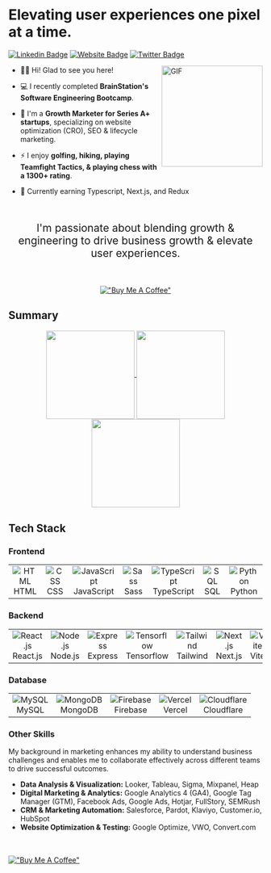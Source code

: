 # Elevating user experiences one pixel at a time.

[![Linkedin Badge](https://img.shields.io/badge/LinkedIn-0077B5?style=for-the-badge&logo=linkedin&logoColor=white)](https://linkedin.com/in/laura-nguyen)
[![Website Badge](https://img.shields.io/badge/website-000000?style=for-the-badge&logo=About.me&logoColor=white)](https://lauranguyen.me)
[![Twitter Badge](https://img.shields.io/badge/Twitter-1DA1F2?style=for-the-badge&logo=twitter&logoColor=white)](https://twitter.com/lauriananguyen)


<img align="right" alt="GIF" src="murakami-flower.gif" width="200" />

- 👋🏻 Hi! Glad to see you here!

- 💻 I recently completed **BrainStation's Software Engineering Bootcamp**.

- 🔭 I'm a **Growth Marketer for Series A+ startups**, specializing on website optimization (CRO), SEO & lifecycle marketing.

- ⚡ I enjoy **golfing, hiking, playing Teamfight Tactics, & playing chess with a 1300+ rating**.

- 🌱 Currently earning Typescript, Next.js, and Redux

<br>

<p align="center" style="font-size:1.5em">
I'm passionate about blending growth & engineering to drive business growth & elevate user experiences.
</p>

<div align="center">

</br>

[!["Buy Me A Coffee"](https://www.buymeacoffee.com/assets/img/custom_images/orange_img.png)](https://www.buymeacoffee.com/laura.nguyen)

</div>


## Summary

<div align="center">
<a href="https://github.com/anuraghazra/github-readme-stats">
  <img height=175 align="center" src="https://github-readme-stats.vercel.app/api?username=laura-nguyen&theme=omni&show_icons=true" />
</a>
<a href="https://github.com/anuraghazra/convoychat">
  <img height=175 align="center" src="https://github-readme-stats.vercel.app/api/top-langs/?username=laura-nguyen&layout=donut&theme=omni" />
</a>
<a href="https://github.com/anuraghazra/convoychat">
  <img height=175 align="center" src="https://streak-stats.demolab.com?user=laura-nguyen&theme=omni&border_radius=5&date_format=M%20j%5B%2C%20Y%5D" />
</a>
</div>

## Tech Stack

### Frontend

<table>
  <tr>
    <td align="center"><img src="https://skillicons.dev/icons?i=html" alt="HTML" /><br />HTML</td>
    <td align="center"><img src="https://skillicons.dev/icons?i=css" alt="CSS" /><br />CSS</td>
    <td align="center"><img src="https://skillicons.dev/icons?i=javascript" alt="JavaScript" /><br />JavaScript</td>
    <td align="center"><img src="https://skillicons.dev/icons?i=sass" alt="Sass" /><br />Sass</td>
    <td align="center"><img src="https://skillicons.dev/icons?i=typescript" alt="TypeScript" /><br />TypeScript</td>
    <td align="center"><img src="https://skillicons.dev/icons?i=mysql" alt="SQL" /><br />SQL</td>
    <td align="center"><img src="https://skillicons.dev/icons?i=python" alt="Python" /><br />Python</td>
  </tr>
</table>
</table>

### Backend

<table>
  <tr>
    <td align="center"><img src="https://skillicons.dev/icons?i=react" alt="React.js" /><br />React.js</td>
    <td align="center"><img src="https://skillicons.dev/icons?i=nodejs" alt="Node.js" /><br />Node.js</td>
    <td align="center"><img src="https://skillicons.dev/icons?i=express" alt="Express" /><br />Express</td>
    <td align="center"><img src="https://skillicons.dev/icons?i=tensorflow" alt="Tensorflow" /><br />Tensorflow</td>
    <td align="center"><img src="https://skillicons.dev/icons?i=tailwind" alt="Tailwind" /><br />Tailwind</td>
    <td align="center"><img src="https://skillicons.dev/icons?i=nextjs" alt="Next.js" /><br />Next.js</td>
    <td align="center"><img src="https://skillicons.dev/icons?i=vite" alt="Vite" /><br />Vite</td>
  </tr>
</table>

### Database

<table>
  <tr>
        <td align="center"><img src="https://skillicons.dev/icons?i=mysql" alt="MySQL" /><br />MySQL</td>
    <td align="center"><img src="https://skillicons.dev/icons?i=mongodb" alt="MongoDB" /><br />MongoDB</td>
    <td align="center"><img src="https://skillicons.dev/icons?i=firebase" alt="Firebase" /><br />Firebase</td>
    <td align="center"><img src="https://skillicons.dev/icons?i=vercel" alt="Vercel" /><br />Vercel</td>
    <td align="center"><img src="https://skillicons.dev/icons?i=cloudflare" alt="Cloudflare" /><br />Cloudflare</td>
  </tr>
</table>

### Other Skills

My background in marketing enhances my ability to understand business challenges and enables me to collaborate effectively across different teams to drive successful outcomes.

- **Data Analysis & Visualization:** Looker, Tableau, Sigma, Mixpanel, Heap
- **Digital Marketing & Analytics:** Google Analytics 4 (GA4), Google Tag Manager (GTM), Facebook Ads, Google Ads, Hotjar, FullStory, SEMRush
- **CRM & Marketing Automation:** Salesforce, Pardot, Klaviyo, Customer.io, HubSpot
- **Website Optimization & Testing:** Google Optimize, VWO, Convert.com
  </br></br></br>

[!["Buy Me A Coffee"](https://www.buymeacoffee.com/assets/img/custom_images/orange_img.png)](https://www.buymeacoffee.com/laura.nguyen)

</br></br></br>

<!-- URLs -->

[linkedin-url]: https://www.linkedin.com/in/laura-nguyen/
[linkedin-shield]: https://img.shields.io/badge/LinkedIn-0077B5?style=for-the-badge&logo=linkedin&logoColor=white


